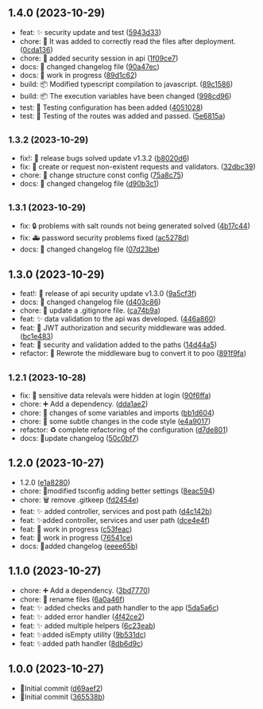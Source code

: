 ## 1.4.0 (2023-10-29)

- feat: ✨ security update and test ([5943d33](https://github.com/FantaCovid-19/super-duper-octo-journey/commit/5943d33))
- chore: 💚 It was added to correctly read the files after deployment. ([0cda136](https://github.com/FantaCovid-19/super-duper-octo-journey/commit/0cda136))
- chore: 🛂 added security session in api ([1f09ce7](https://github.com/FantaCovid-19/super-duper-octo-journey/commit/1f09ce7))
- docs: 🔖 changed changelog file ([90a47ec](https://github.com/FantaCovid-19/super-duper-octo-journey/commit/90a47ec))
- docs: 🚧 work in progress ([89d1c62](https://github.com/FantaCovid-19/super-duper-octo-journey/commit/89d1c62))
- build: 📦 Modified typescript compilation to javascript. ([89c1586](https://github.com/FantaCovid-19/super-duper-octo-journey/commit/89c1586))
- build: 📦 The execution variables have been changed ([998cd96](https://github.com/FantaCovid-19/super-duper-octo-journey/commit/998cd96))
- test: 🧪 Testing configuration has been added ([4051028](https://github.com/FantaCovid-19/super-duper-octo-journey/commit/4051028))
- test: 🧪 Testing of the routes was added and passed. ([5e6815a](https://github.com/FantaCovid-19/super-duper-octo-journey/commit/5e6815a))

## <small>1.3.2 (2023-10-29)</small>

- fix!: 🔖 release bugs solved update v1.3.2 ([b8020d6](https://github.com/FantaCovid-19/super-duper-octo-journey/commit/b8020d6))
- fix: 🐛 create or request non-existent requests and validators. ([32dbc39](https://github.com/FantaCovid-19/super-duper-octo-journey/commit/32dbc39))
- chore: 🎨 change structure const config ([75a8c75](https://github.com/FantaCovid-19/super-duper-octo-journey/commit/75a8c75))
- docs: 🔖 changed changelog file ([d90b3c1](https://github.com/FantaCovid-19/super-duper-octo-journey/commit/d90b3c1))

## <small>1.3.1 (2023-10-29)</small>

- fix: 🔒 problems with salt rounds not being generated solved ([4b17c44](https://github.com/FantaCovid-19/super-duper-octo-journey/commit/4b17c44))
- fix: 🚑 password security problems fixed ([ac5278d](https://github.com/FantaCovid-19/super-duper-octo-journey/commit/ac5278d))
- docs: 🔖 changed changelog file ([07d23be](https://github.com/FantaCovid-19/super-duper-octo-journey/commit/07d23be))

## 1.3.0 (2023-10-29)

- feat!: 🔖 release of api security update v1.3.0 ([9a5cf3f](https://github.com/FantaCovid-19/super-duper-octo-journey/commit/9a5cf3f))
- docs: 🔖 changed changelog file ([d403c86](https://github.com/FantaCovid-19/super-duper-octo-journey/commit/d403c86))
- chore: 🙈 update a .gitignore file. ([ca74b9a](https://github.com/FantaCovid-19/super-duper-octo-journey/commit/ca74b9a))
- feat: ✨ data validation to the api was developed. ([446a860](https://github.com/FantaCovid-19/super-duper-octo-journey/commit/446a860))
- feat: 🛂 JWT authorization and security middleware was added. ([bc1e483](https://github.com/FantaCovid-19/super-duper-octo-journey/commit/bc1e483))
- feat: 🛂 security and validation added to the paths ([14d44a5](https://github.com/FantaCovid-19/super-duper-octo-journey/commit/14d44a5))
- refactor: 🎨 Rewrote the middleware bug to convert it to poo ([891f9fa](https://github.com/FantaCovid-19/super-duper-octo-journey/commit/891f9fa))

## <small>1.2.1 (2023-10-28)</small>

- fix: 🛂 sensitive data relevals were hidden at login ([90f6ffa](https://github.com/FantaCovid-19/super-duper-octo-journey/commit/90f6ffa))
- chore: ➕ Add a dependency. ([dda1ae2](https://github.com/FantaCovid-19/super-duper-octo-journey/commit/dda1ae2))
- chore: 🎨 changes of some variables and imports ([bb1d604](https://github.com/FantaCovid-19/super-duper-octo-journey/commit/bb1d604))
- chore: 🎨 some subtle changes in the code style ([e4a9017](https://github.com/FantaCovid-19/super-duper-octo-journey/commit/e4a9017))
- refactor: :recycle: complete refactoring of the configuration ([d7de801](https://github.com/FantaCovid-19/super-duper-octo-journey/commit/d7de801))
- docs: 🔖update changelog ([50c0bf7](https://github.com/FantaCovid-19/super-duper-octo-journey/commit/50c0bf7))

## 1.2.0 (2023-10-27)

- 1.2.0 ([e1a8280](https://github.com/FantaCovid-19/super-duper-octo-journey/commit/e1a8280))
- chore: 🔧modified tsconfig adding better settings ([8eac594](https://github.com/FantaCovid-19/super-duper-octo-journey/commit/8eac594))
- chore: 🗑 remove .gitkeep ([fd2454e](https://github.com/FantaCovid-19/super-duper-octo-journey/commit/fd2454e))
- feat: ✨ added controller, services and post path ([d4c142b](https://github.com/FantaCovid-19/super-duper-octo-journey/commit/d4c142b))
- feat: ✨added controller, services and user path ([dce4e4f](https://github.com/FantaCovid-19/super-duper-octo-journey/commit/dce4e4f))
- feat: 🚧 work in progress ([c53feac](https://github.com/FantaCovid-19/super-duper-octo-journey/commit/c53feac))
- feat: 🚧 work in progress ([76541ce](https://github.com/FantaCovid-19/super-duper-octo-journey/commit/76541ce))
- docs: 🔖added changelog ([eeee65b](https://github.com/FantaCovid-19/super-duper-octo-journey/commit/eeee65b))

## 1.1.0 (2023-10-27)

- chore: ➕ Add a dependency. ([3bd7770](https://github.com/FantaCovid-19/super-duper-octo-journey/commit/3bd7770))
- chore: 🚚 rename files ([6a0a46f](https://github.com/FantaCovid-19/super-duper-octo-journey/commit/6a0a46f))
- feat: ✨ added checks and path handler to the app ([5da5a6c](https://github.com/FantaCovid-19/super-duper-octo-journey/commit/5da5a6c))
- feat: ✨ added error handler ([4f42ce2](https://github.com/FantaCovid-19/super-duper-octo-journey/commit/4f42ce2))
- feat: ✨ added multiple helpers ([6c23eab](https://github.com/FantaCovid-19/super-duper-octo-journey/commit/6c23eab))
- feat: ✨added isEmpty utility ([9b531dc](https://github.com/FantaCovid-19/super-duper-octo-journey/commit/9b531dc))
- feat: ✨added path handler ([8db6d9c](https://github.com/FantaCovid-19/super-duper-octo-journey/commit/8db6d9c))

## 1.0.0 (2023-10-27)

- 🎉Initial commit ([d69aef2](https://github.com/FantaCovid-19/super-duper-octo-journey/commit/d69aef2))
- 🎉Initial commit ([365538b](https://github.com/FantaCovid-19/super-duper-octo-journey/commit/365538b))
